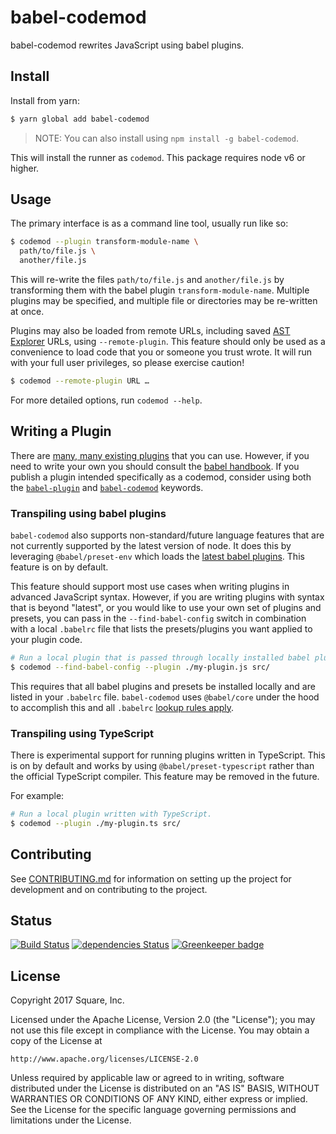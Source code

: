 # babel-codemod

babel-codemod rewrites JavaScript using babel plugins.

## Install

Install from yarn:

```sh
$ yarn global add babel-codemod
```

> NOTE: You can also install using `npm install -g babel-codemod`.

This will install the runner as `codemod`. This package requires node v6 or higher.

## Usage

The primary interface is as a command line tool, usually run like so:

```sh
$ codemod --plugin transform-module-name \
  path/to/file.js \
  another/file.js
```

This will re-write the files `path/to/file.js` and `another/file.js` by transforming them with the babel plugin `transform-module-name`. Multiple plugins may be specified, and multiple file or directories may be re-written at once.

Plugins may also be loaded from remote URLs, including saved [AST Explorer](https://astexplorer.net/) URLs, using `--remote-plugin`. This feature should only be used as a convenience to load code that you or someone you trust wrote. It will run with your full user privileges, so please exercise caution!

```sh
$ codemod --remote-plugin URL …
```

For more detailed options, run `codemod --help`.

## Writing a Plugin

There are [many, many existing plugins](https://yarnpkg.com/en/packages?q=babel-plugin) that you can use. However, if you need to write your own you should consult the [babel handbook](https://github.com/thejameskyle/babel-handbook). If you publish a plugin intended specifically as a codemod, consider using both the [`babel-plugin`](https://yarnpkg.com/en/packages?q=babel-plugin) and [`babel-codemod`](https://yarnpkg.com/en/packages?q=babel-codemod) keywords.

### Transpiling using babel plugins

`babel-codemod` also supports non-standard/future language features that are not currently supported by the latest version of node. It does this by leveraging `@babel/preset-env` which loads the [latest babel plugins](https://github.com/babel/babel/tree/master/packages/babel-preset-env#support-all-plugins-in-babel-that-are-considered-latest). This feature is on by default.

This feature should support most use cases when writing plugins in advanced JavaScript syntax. However, if you are writing plugins with syntax that is beyond "latest", or you would like to use your own set of plugins and presets, you can pass in the `--find-babel-config` switch in combination with a local `.babelrc` file that lists the presets/plugins you want applied to your plugin code.

```sh
# Run a local plugin that is passed through locally installed babel plugins
$ codemod --find-babel-config --plugin ./my-plugin.js src/
```

This requires that all babel plugins and presets be installed locally and are listed in your `.babelrc` file. `babel-codemod` uses `@babel/core` under the hood to accomplish this and all `.babelrc` [lookup rules apply](https://babeljs.io/docs/usage/babelrc/#lookup-behavior).

### Transpiling using TypeScript

There is experimental support for running plugins written in TypeScript. This is on by default and works by using `@babel/preset-typescript` rather than the official TypeScript compiler. This feature may be removed in the future.

For example:

```sh
# Run a local plugin written with TypeScript.
$ codemod --plugin ./my-plugin.ts src/
```

## Contributing

See [CONTRIBUTING.md](./CONTRIBUTING.md) for information on setting up the project for development and on contributing to the project.

## Status

[![Build Status](https://travis-ci.org/square/babel-codemod.svg?branch=master)](https://travis-ci.org/square/babel-codemod) [![dependencies Status](https://david-dm.org/square/babel-codemod/status.svg)](https://david-dm.org/square/babel-codemod) [![Greenkeeper badge](https://badges.greenkeeper.io/square/babel-codemod.svg)](https://greenkeeper.io/)

## License

Copyright 2017 Square, Inc.

Licensed under the Apache License, Version 2.0 (the "License"); you may not use this file except in compliance with the License. You may obtain a copy of the License at

    http://www.apache.org/licenses/LICENSE-2.0

Unless required by applicable law or agreed to in writing, software distributed under the License is distributed on an "AS IS" BASIS, WITHOUT WARRANTIES OR CONDITIONS OF ANY KIND, either express or implied. See the License for the specific language governing permissions and limitations under the License.
